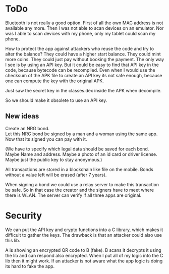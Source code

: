# ToDo
Bluetooth is not really a good option.
First of all the own MAC address is not available any more.
Then I was not able to scan devices on an emulator.
Nor was I able to scan devices with my phone, only my tablet could scan my phone.


How to protect the app against attackers who reuse the code and try to alter the balance?
They could have a higher start balance. They could mint more coins. They could just pay without booking the payment.
The only way I see is by using an API key.
But it could be easy to find that API key in the code, because bytecode can be recompiled. Even when I would use the checksum of the APK file to create an API key its not safe enough, because one can compute the key with the original APK.

Just saw the secret key in the classes.dex inside the APK when decompile.

So we should make it obsolete to use an API key.



## New ideas
Create an NRG bond.  
Let this NRG bond be signed by a man and a woman using the same app.
Now that its signed you can pay with it.  

(We have to specify which legal data should be saved for each bond. Maybe Name and address. Maybe a photo of an id card or driver license. Maybe just the public key to stay anonymous.)

All transactions are stored in a blockchain like file on the mobile.
Bonds without a value left will be erased (after 7 years).

When signing a bond we could use a relay server to make this transaction be safe.
So in that case the creator and the signers have to meet where there is WLAN.
The server can verify if all three apps are original.

# Security
We can put the API key and crypto functions into a C library, which makes it difficult to gather the keys.
The drawback is that an attacker could also use this lib.

A is showing an encrypted QR code to B (fake). B scans it decrypts it using the lib and can respond also encrypted.
When I put all of my logic into the C lib then it might work.
If an attacker is not aware what the app logic is doing its hard to fake the app.